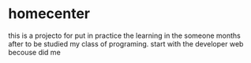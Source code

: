 # homecenter
this is a projecto for put in practice the learning in the someone months after to be studied my class of programing. start with the developer web becouse did me 
